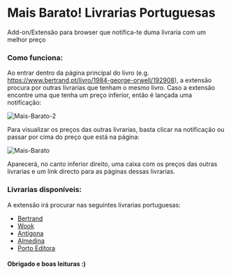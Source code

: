 # Mais Barato! Livrarias Portuguesas
Add-on/Extensão para browser que notifica-te duma livraria com um melhor preço

### Como funciona:
Ao entrar dentro da página principal do livro (e.g. https://www.bertrand.pt/livro/1984-george-orwell/192908), a extensão procura por outras livrarias que tenham o mesmo livro.
Caso a extensão encontre uma que tenha um preço inferior, então é lançada uma notificação:

<img src="https://i.ibb.co/Pr2wThs/Mais-Barato-2.png" alt="Mais-Barato-2">

Para visualizar os preços das outras livrarias, basta clicar na notificação ou passar por cima do preço que está na página:

<img src="https://i.ibb.co/QH30BzB/Mais-Barato.png" alt="Mais-Barato">

Aparecerá, no canto inferior direito, uma caixa com os preços das outras livrarias e um link directo para as páginas dessas livrarias.

### Livrarias disponíveis:
A extensão irá procurar nas seguintes livrarias portuguesas:
* [Bertrand](https://www.bertrand.pt/)
* [Wook](https://www.wook.pt/)
* [Antígona](https://antigona.pt/)
* [Almedina](https://www.almedina.net/)
* [Porto Editora](https://www.portoeditora.pt/)


#### Obrigado e boas leituras :)
